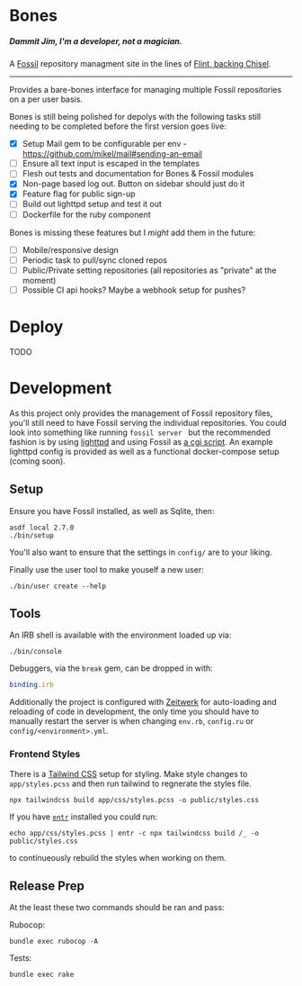 # Bones
##### Dammit Jim, I'm a developer, not a magician.

A [Fossil](https://fossil-scm.org/) repository managment site in the lines of
[Flint, backing Chisel](https://chiselapp.com/user/rkeene/repository/flint).

---

Provides a bare-bones interface for managing multiple Fossil repositories on a
per user basis.

Bones is still being polished for depolys with the following tasks still
needing to be completed before the first version goes live:

- [x] Setup Mail gem to be configurable per env - https://github.com/mikel/mail#sending-an-email
- [ ] Ensure all text input is escaped in the templates
- [ ] Flesh out tests and documentation for Bones & Fossil modules
- [x] Non-page based log out. Button on sidebar should just do it
- [x] Feature flag for public sign-up
- [ ] Build out lighttpd setup and test it out
- [ ] Dockerfile for the ruby component

Bones is missing these features but I *might* add them in the future:
- [ ] Mobile/responsive design
- [ ] Periodic task to pull/sync cloned repos
- [ ] Public/Private setting repositories (all repositories as "private" at the
  moment)
- [ ] Possible CI api hooks? Maybe a webhook setup for pushes?

# Deploy

TODO

# Development

As this project only provides the management of Fossil repository files, you'll
still need to have Fossil serving the individual repositories. You could look
into something like running `fossil server ` but the recommended fashion is by
using [lighttpd](http://www.lighttpd.net/) and using Fossil as [a cgi
script](https://fossil-scm.org/home/doc/trunk/www/server/any/cgi.md). An
example lighttpd config is provided as well as a functional docker-compose
setup (coming soon).

## Setup

Ensure you have Fossil installed, as well as Sqlite, then:

```shell
asdf local 2.7.0
./bin/setup
```

You'll also want to ensure that the settings in `config/` are to your liking.

Finally use the user tool to make youself a new user:

```shell
./bin/user create --help
```

## Tools

An IRB shell is available with the environment loaded up via:

```shell
./bin/console
```

Debuggers, via the `break` gem, can be dropped in with:

```ruby
binding.irb
```

Additionally the project is configured with
[Zeitwerk](https://github.com/fxn/zeitwerk) for auto-loading and reloading of
code in development, the only time you should have to manually restart the
server is when changing `env.rb`, `config.ru` or `config/<environment>.yml`.

### Frontend Styles

There is a [Tailwind CSS](https://tailwindcss.com/) setup for styling. Make style changes to
`app/styles.pcss` and then run tailwind to regnerate the styles file.

```shell
npx tailwindcss build app/css/styles.pcss -o public/styles.css
```

If you have [`entr`](http://eradman.com/entrproject/) installed you could run:

```shell
echo app/css/styles.pcss | entr -c npx tailwindcss build /_ -o public/styles.css
```

to continueously rebuild the styles when working on them.

## Release Prep

At the least these two commands should be ran and pass:

Rubocop:

```shell
bundle exec rubocop -A
```

Tests:

```shell
bundle exec rake
```
